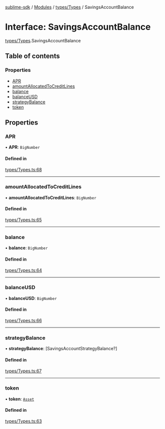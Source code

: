 [sublime-sdk](../README.md) / [Modules](../modules.md) / [types/Types](../modules/types_Types.md) / SavingsAccountBalance

# Interface: SavingsAccountBalance

[types/Types](../modules/types_Types.md).SavingsAccountBalance

## Table of contents

### Properties

- [APR](types_Types.SavingsAccountBalance.md#apr)
- [amountAllocatedToCreditLines](types_Types.SavingsAccountBalance.md#amountallocatedtocreditlines)
- [balance](types_Types.SavingsAccountBalance.md#balance)
- [balanceUSD](types_Types.SavingsAccountBalance.md#balanceusd)
- [strategyBalance](types_Types.SavingsAccountBalance.md#strategybalance)
- [token](types_Types.SavingsAccountBalance.md#token)

## Properties

### APR

• **APR**: `BigNumber`

#### Defined in

[types/Types.ts:68](https://github.com/sublime-finance/sublime-sdk/blob/e03df8a/src/types/Types.ts#L68)

___

### amountAllocatedToCreditLines

• **amountAllocatedToCreditLines**: `BigNumber`

#### Defined in

[types/Types.ts:65](https://github.com/sublime-finance/sublime-sdk/blob/e03df8a/src/types/Types.ts#L65)

___

### balance

• **balance**: `BigNumber`

#### Defined in

[types/Types.ts:64](https://github.com/sublime-finance/sublime-sdk/blob/e03df8a/src/types/Types.ts#L64)

___

### balanceUSD

• **balanceUSD**: `BigNumber`

#### Defined in

[types/Types.ts:66](https://github.com/sublime-finance/sublime-sdk/blob/e03df8a/src/types/Types.ts#L66)

___

### strategyBalance

• **strategyBalance**: [SavingsAccountStrategyBalance?]

#### Defined in

[types/Types.ts:67](https://github.com/sublime-finance/sublime-sdk/blob/e03df8a/src/types/Types.ts#L67)

___

### token

• **token**: [`Asset`](types_Types.Asset.md)

#### Defined in

[types/Types.ts:63](https://github.com/sublime-finance/sublime-sdk/blob/e03df8a/src/types/Types.ts#L63)
